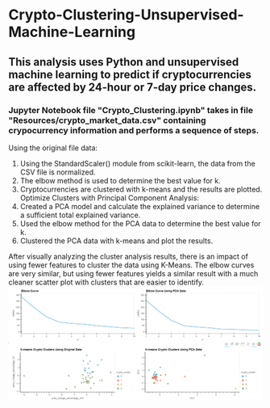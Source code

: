 # Crypto-Clustering-Unsupervised-Machine-Learning
## This analysis uses Python and unsupervised machine learning to predict if cryptocurrencies are affected by 24-hour or 7-day price changes.
### Jupyter Notebook file "Crypto_Clustering.ipynb" takes in file "Resources/crypto_market_data.csv" containing crypocurrency information and performs a sequence of steps.
Using the original file data:
1. Using the StandardScaler() module from scikit-learn, the data from the CSV file is normalized.
2. The elbow method is used to determine the best value for k.
3. Cryptocurrencies are clustered with k-means and the results are plotted.
Optimize Clusters with Principal Component Analysis:
1. Created a PCA model and calculate the explained variance to determine a sufficient total explained variance.
2. Used the elbow method for the PCA data to determine the best value for k.
3. Clustered the PCA data with k-means and plot the results.

After visually analyzing the cluster analysis results, there is an impact of using fewer features to cluster the data using K-Means. The elbow curves are very similar, but using fewer features yields a similar result with a much cleaner scatter plot with clusters that are easier to identify.
![comparison_charts.jpg](/Resources/comparison_charts.jpg "Comparison of both clustering methods")